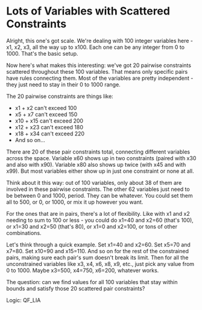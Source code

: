 # Lots of Variables with Scattered Constraints

Alright, this one's got scale. We're dealing with 100 integer variables here - x1, x2, x3, all the way up to x100. Each one can be any integer from 0 to 1000. That's the basic setup.

Now here's what makes this interesting: we've got 20 pairwise constraints scattered throughout these 100 variables. That means only specific pairs have rules connecting them. Most of the variables are pretty independent - they just need to stay in their 0 to 1000 range.

The 20 pairwise constraints are things like:
- x1 + x2 can't exceed 100
- x5 + x7 can't exceed 150
- x10 + x15 can't exceed 200
- x12 + x23 can't exceed 180
- x18 + x34 can't exceed 220
- And so on...

There are 20 of these pair constraints total, connecting different variables across the space. Variable x60 shows up in two constraints (paired with x30 and also with x90). Variable x80 also shows up twice (with x45 and with x99). But most variables either show up in just one constraint or none at all.

Think about it this way: out of 100 variables, only about 38 of them are involved in these pairwise constraints. The other 62 variables just need to be between 0 and 1000, period. They can be whatever. You could set them all to 500, or 0, or 1000, or mix it up however you want.

For the ones that are in pairs, there's a lot of flexibility. Like with x1 and x2 needing to sum to 100 or less - you could do x1=40 and x2=60 (that's 100), or x1=30 and x2=50 (that's 80), or x1=0 and x2=100, or tons of other combinations.

Let's think through a quick example. Set x1=40 and x2=60. Set x5=70 and x7=80. Set x10=90 and x15=110. And so on for the rest of the constrained pairs, making sure each pair's sum doesn't break its limit. Then for all the unconstrained variables like x3, x4, x6, x8, x9, etc., just pick any value from 0 to 1000. Maybe x3=500, x4=750, x6=200, whatever works.

The question: can we find values for all 100 variables that stay within bounds and satisfy those 20 scattered pair constraints?

Logic: QF_LIA
